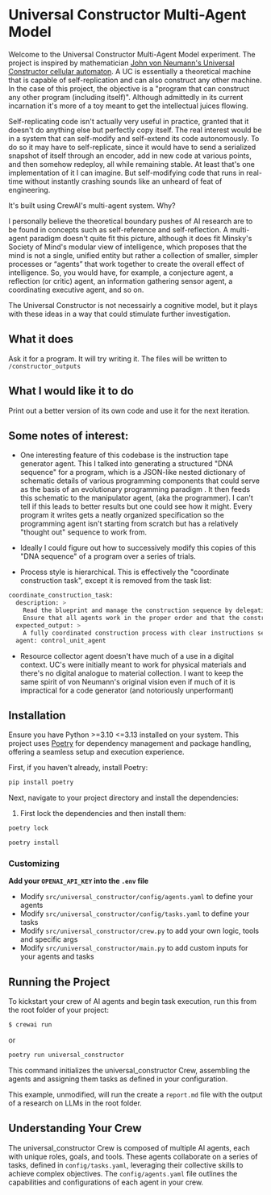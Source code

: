 # Universal Constructor Multi-Agent Model

Welcome to the Universal Constructor Multi-Agent Model experiment. The project is inspired by mathematician  [John von Neumann's Universal Constructor cellular automaton](https://en.wikipedia.org/wiki/Von_Neumann_universal_constructor). A UC is essentially a theoretical machine that is capable of self-replication and can also construct any other machine. In the case of this project, the objective is a "program that can construct any other program (including itself)". Although admittedly in its current incarnation it's more of a toy meant to get the intellectual juices flowing.

Self-replicating code isn't actually very useful in practice, granted that it doesn't do anything else but perfectly copy itself. The real interest would be in a system that can self-modify and self-extend its code autonomously. To do so it may have to self-replicate, since it would have to send a serialized snapshot of itself through an encoder, add in new code at various points, and then somehow redeploy, all while remaining stable. At least that's one implementation of it I can imagine. But self-modifying code that runs in real-time without instantly crashing sounds like an unheard of feat of engineering. 

It's built using CrewAI's multi-agent system. Why?

I personally believe the theoretical boundary pushes of AI research are to be found in concepts such as self-reference and self-reflection. A multi-agent paradigm doesn't quite fit this picture, although it does fit Minsky's Society of Mind's modular view of intelligence, which proposes that the mind is not a single, unified entity but rather a collection of smaller, simpler processes or “agents” that work together to create the overall effect of intelligence. So, you would have, for example, a conjecture agent, a reflection (or critic) agent, an information gathering sensor agent, a coordinating executive agent, and so on.

The Universal Constructor is not necessairly a cognitive model, but it plays with these ideas in a way that could stimulate further investigation.

## What it does 
 Ask it for a program. It will try writing it. The files will be written to ``/constructor_outputs``

## What I would like it to do
Print out a better version of its own code and use it for the next iteration. 

## Some notes of interest:

- One interesting feature of this codebase is the instruction tape generator agent. This I talked into generating a structured "DNA sequence" for a program, which is a JSON-like nested dictionary of schematic details of various programming components that could serve as the basis of an evolutionary programming paradigm . It then feeds this schematic to the manipulator agent, (aka the programmer). I can't tell if this leads to better results but one could see how it might. Every program it writes gets a neatly organized specification so the programming agent isn't starting from scratch but has a relatively "thought out" sequence to work from. 

- Ideally I could figure out how to successively modify this copies of this "DNA sequence" of a program over a series of trials.

- Process style is hierarchical. This is effectively the "coordinate construction task", except it is removed from the task list:

```bash
coordinate_construction_task:
  description: >
    Read the blueprint and manage the construction sequence by delegating tasks to other agents.
    Ensure that all agents work in the proper order and that the construction process runs smoothly.
  expected_output: >
    A fully coordinated construction process with clear instructions sent to the manipulator_agent and resource_handler_agent.
  agent: control_unit_agent
  ```

- Resource collector agent doesn't have much of a use in a digital context. UC's were initially meant to work for physical materials and there's no digital analogue to material collection. I want to keep the same spirit of von Neumann's original vision even if much of it is impractical for a code generator (and notoriously unperformant)

## Installation

Ensure you have Python >=3.10 <=3.13 installed on your system. This project uses [Poetry](https://python-poetry.org/) for dependency management and package handling, offering a seamless setup and execution experience.

First, if you haven't already, install Poetry:

```bash
pip install poetry
```

Next, navigate to your project directory and install the dependencies:

1. First lock the dependencies and then install them:
```bash
poetry lock
```
```bash
poetry install
```
### Customizing

**Add your `OPENAI_API_KEY` into the `.env` file**

- Modify `src/universal_constructor/config/agents.yaml` to define your agents
- Modify `src/universal_constructor/config/tasks.yaml` to define your tasks
- Modify `src/universal_constructor/crew.py` to add your own logic, tools and specific args
- Modify `src/universal_constructor/main.py` to add custom inputs for your agents and tasks

## Running the Project

To kickstart your crew of AI agents and begin task execution, run this from the root folder of your project:

```bash
$ crewai run
```
or
```bash
poetry run universal_constructor
```

This command initializes the universal_constructor Crew, assembling the agents and assigning them tasks as defined in your configuration.

This example, unmodified, will run the create a `report.md` file with the output of a research on LLMs in the root folder.

## Understanding Your Crew

The universal_constructor Crew is composed of multiple AI agents, each with unique roles, goals, and tools. These agents collaborate on a series of tasks, defined in `config/tasks.yaml`, leveraging their collective skills to achieve complex objectives. The `config/agents.yaml` file outlines the capabilities and configurations of each agent in your crew.
